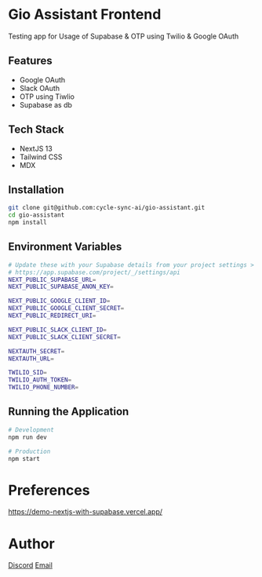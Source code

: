 # Gio Assistant Frontend

Testing app for Usage of Supabase & OTP using Twilio & Google OAuth

## Features

- Google OAuth
- Slack OAuth
- OTP using Tiwlio
- Supabase as db
  
## Tech Stack

- NextJS 13
- Tailwind CSS
- MDX

## Installation

```bash
git clone git@github.com:cycle-sync-ai/gio-assistant.git
cd gio-assistant
npm install
```

## Environment Variables

```bash
# Update these with your Supabase details from your project settings > API
# https://app.supabase.com/project/_/settings/api
NEXT_PUBLIC_SUPABASE_URL=
NEXT_PUBLIC_SUPABASE_ANON_KEY=

NEXT_PUBLIC_GOOGLE_CLIENT_ID=
NEXT_PUBLIC_GOOGLE_CLIENT_SECRET=
NEXT_PUBLIC_REDIRECT_URI=

NEXT_PUBLIC_SLACK_CLIENT_ID=
NEXT_PUBLIC_SLACK_CLIENT_SECRET=

NEXTAUTH_SECRET=
NEXTAUTH_URL=

TWILIO_SID=
TWILIO_AUTH_TOKEN=
TWILIO_PHONE_NUMBER=
```

## Running the Application

```bash
# Development
npm run dev

# Production
npm start
```

# Preferences

https://demo-nextjs-with-supabase.vercel.app/

# Author

[Discord](https://discord.gg/TawJX4ue)
[Email](mailto:worker.opentext@gmail.com)
